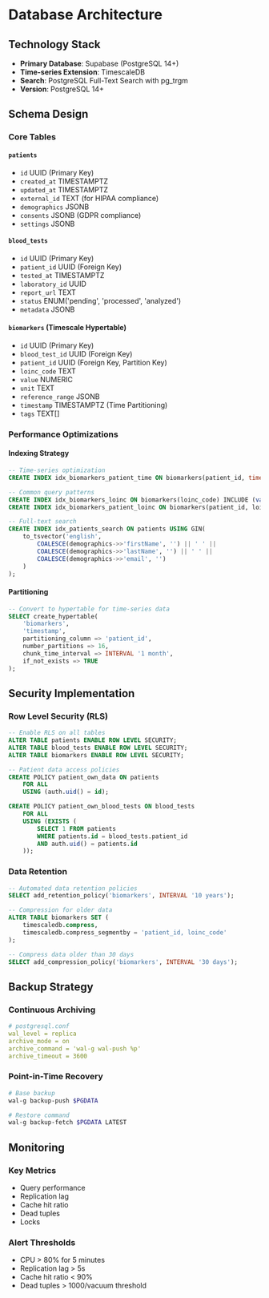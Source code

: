 # Database Architecture

## Technology Stack
- **Primary Database**: Supabase (PostgreSQL 14+)
- **Time-series Extension**: TimescaleDB
- **Search**: PostgreSQL Full-Text Search with pg_trgm
- **Version**: PostgreSQL 14+

## Schema Design

### Core Tables

#### `patients`
- `id` UUID (Primary Key)
- `created_at` TIMESTAMPTZ
- `updated_at` TIMESTAMPTZ
- `external_id` TEXT (for HIPAA compliance)
- `demographics` JSONB
- `consents` JSONB (GDPR compliance)
- `settings` JSONB

#### `blood_tests`
- `id` UUID (Primary Key)
- `patient_id` UUID (Foreign Key)
- `tested_at` TIMESTAMPTZ
- `laboratory_id` UUID
- `report_url` TEXT
- `status` ENUM('pending', 'processed', 'analyzed')
- `metadata` JSONB

#### `biomarkers` (Timescale Hypertable)
- `id` UUID (Primary Key)
- `blood_test_id` UUID (Foreign Key)
- `patient_id` UUID (Foreign Key, Partition Key)
- `loinc_code` TEXT
- `value` NUMERIC
- `unit` TEXT
- `reference_range` JSONB
- `timestamp` TIMESTAMPTZ (Time Partitioning)
- `tags` TEXT[]

### Performance Optimizations

#### Indexing Strategy
```sql
-- Time-series optimization
CREATE INDEX idx_biomarkers_patient_time ON biomarkers(patient_id, timestamp DESC);

-- Common query patterns
CREATE INDEX idx_biomarkers_loinc ON biomarkers(loinc_code) INCLUDE (value, timestamp);
CREATE INDEX idx_biomarkers_patient_loinc ON biomarkers(patient_id, loinc_code, timestamp DESC);

-- Full-text search
CREATE INDEX idx_patients_search ON patients USING GIN(
    to_tsvector('english', 
        COALESCE(demographics->>'firstName', '') || ' ' ||
        COALESCE(demographics->>'lastName', '') || ' ' ||
        COALESCE(demographics->>'email', '')
    )
);
```

#### Partitioning
```sql
-- Convert to hypertable for time-series data
SELECT create_hypertable(
    'biomarkers',
    'timestamp',
    partitioning_column => 'patient_id',
    number_partitions => 16,
    chunk_time_interval => INTERVAL '1 month',
    if_not_exists => TRUE
);
```

## Security Implementation

### Row Level Security (RLS)
```sql
-- Enable RLS on all tables
ALTER TABLE patients ENABLE ROW LEVEL SECURITY;
ALTER TABLE blood_tests ENABLE ROW LEVEL SECURITY;
ALTER TABLE biomarkers ENABLE ROW LEVEL SECURITY;

-- Patient data access policies
CREATE POLICY patient_own_data ON patients
    FOR ALL
    USING (auth.uid() = id);

CREATE POLICY patient_own_blood_tests ON blood_tests
    FOR ALL
    USING (EXISTS (
        SELECT 1 FROM patients 
        WHERE patients.id = blood_tests.patient_id 
        AND auth.uid() = patients.id
    ));
```

### Data Retention
```sql
-- Automated data retention policies
SELECT add_retention_policy('biomarkers', INTERVAL '10 years');

-- Compression for older data
ALTER TABLE biomarkers SET (
    timescaledb.compress,
    timescaledb.compress_segmentby = 'patient_id, loinc_code'
);

-- Compress data older than 30 days
SELECT add_compression_policy('biomarkers', INTERVAL '30 days');
```

## Backup Strategy

### Continuous Archiving
```yaml
# postgresql.conf
wal_level = replica
archive_mode = on
archive_command = 'wal-g wal-push %p'
archive_timeout = 3600
```

### Point-in-Time Recovery
```bash
# Base backup
wal-g backup-push $PGDATA

# Restore command
wal-g backup-fetch $PGDATA LATEST
```

## Monitoring

### Key Metrics
- Query performance
- Replication lag
- Cache hit ratio
- Dead tuples
- Locks

### Alert Thresholds
- CPU > 80% for 5 minutes
- Replication lag > 5s
- Cache hit ratio < 90%
- Dead tuples > 1000/vacuum threshold
